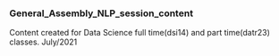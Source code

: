 ### General_Assembly_NLP_session_content
Content created for Data Science full time(dsi14) and part time(datr23) classes. July/2021

 
